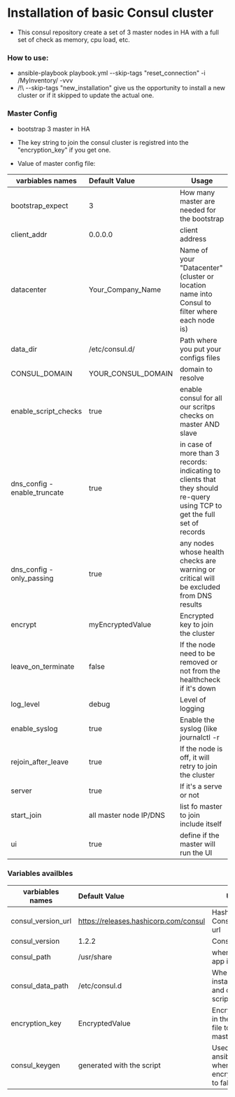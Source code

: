 # Installation of basic Consul cluster

- This consul repository create a set of 3 master nodes in HA with a full set of check as memory, cpu load, etc.

### How to use:

- ansible-playbook playbook.yml --skip-tags "reset_connection" -i /MyInventory/ -vvv
- /!\ --skip-tags "new_installation" give us the opportunity to install a new cluster or if it skipped to update the actual one.

### Master Config

- bootstrap 3 master in HA
- The key string to join the consul cluster is registred into the "encryption_key" if you get one.

- Value of  master config file:

| varbiables names | Default Value | Usage |
|-----|:-----|---|
| bootstrap_expect | 3 | How many master are needed for the bootstrap |
| client_addr | 0.0.0.0 | client address |
| datacenter | Your_Company_Name | Name of your "Datacenter" (cluster or location name into Consul to filter where each node is) |
| data_dir | /etc/consul.d/ | Path where you put your configs files |
| CONSUL_DOMAIN  | YOUR_CONSUL_DOMAIN | domain to resolve |
| enable_script_checks | true | enable consul for all our scritps checks on master AND slave |
| dns_config - enable_truncate | true | in case of more than 3 records: indicating to clients that they should re-query using TCP to get the full set of records |
| dns_config - only_passing | true | any nodes whose health checks are warning or critical will be excluded from DNS results |
| encrypt | myEncryptedValue | Encrypted key to join the cluster |
| leave_on_terminate | false | If the node need to be removed or not from the healthcheck if it's down |
| log_level | debug | Level of logging |
| enable_syslog | true | Enable the syslog (like journalctl -r | grep consul ) |
| rejoin_after_leave | true | If the node is off, it will retry to join the cluster
| server | true | If it's a serve or not |
| start_join | all master node IP/DNS | list fo master to join include itself |
| ui | true | define if the master will run the UI |

### Variables availbles

| varbiables names | Default Value | Usage |
|-----|:-----|---|
| consul_version_url | https://releases.hashicorp.com/consul | Hashicorp Consul base url |
| consul_version | 1.2.2 | Consul version |
| consul_path | /usr/share | where consul app is stored |
| consul_data_path | /etc/consul.d | Where we install Consul and our scripts/config |
| encryption_key | EncryptedValue | Encryption key in the config file to join the masters |
| consul_keygen | generated with the script | Used by ansible tasks when you put encryption_key to false |
